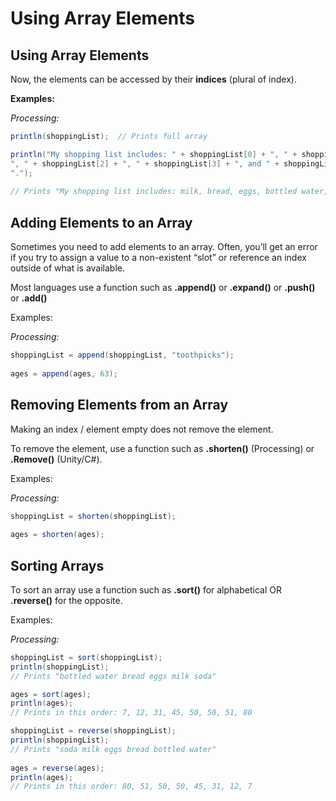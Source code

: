 # Using Array Elements

## Using Array Elements

Now, the elements can be accessed by their **indices** (plural of index).

**Examples:**

_Processing:_

```java
println(shoppingList); 	// Prints full array

println("My shopping list includes: " + shoppingList[0] + ", " + shoppingList[1] + 
", " + shoppingList[2] + ", " + shoppingList[3] + ", and " + shoppingList[4] + 
".");
 
// Prints "My shopping list includes: milk, bread, eggs, bottled water, and soda."
```

## Adding Elements to an Array

Sometimes you need to add elements to an array. Often, you’ll get an error if you try to assign a value to a non-existent “slot” or reference an index outside of what is available.

Most languages use a function such as **.append()** or **.expand()** or **.push()** or **.add()**

Examples:

_Processing:_

```java
shoppingList = append(shoppingList, "toothpicks");
 
ages = append(ages, 63);
```

## Removing Elements from an Array

Making an index / element empty does not remove the element.

To remove the element, use a function such as **.shorten()** (Processing) or **.Remove()** (Unity/C#).

Examples:

_Processing:_

```java
shoppingList = shorten(shoppingList);
 
ages = shorten(ages);
```

## Sorting Arrays

To sort an array use a function such as **.sort()** for alphabetical OR **.reverse()** for the opposite.

Examples:

_Processing:_

```java
shoppingList = sort(shoppingList);
println(shoppingList);
// Prints "bottled water bread eggs milk soda"

ages = sort(ages);
println(ages);
// Prints in this order: 7, 12, 31, 45, 50, 50, 51, 80

shoppingList = reverse(shoppingList);
println(shoppingList);
// Prints "soda milk eggs bread bottled water"
 
ages = reverse(ages);
println(ages);
// Prints in this order: 80, 51, 50, 50, 45, 31, 12, 7
```
